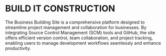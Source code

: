 # BUILD IT CONSTRUCTION

The Business Building Site is a comprehensive platform designed to streamline project management and collaboration for businesses. By integrating Source Control Management (SCM) tools and GitHub, the site offers efficient version control, team collaboration, and project tracking, enabling users to manage development workflows seamlessly and enhance productivity.
